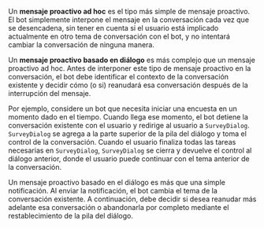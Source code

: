Un **mensaje proactivo ad hoc** es el tipo más simple de mensaje proactivo. El bot simplemente interpone el mensaje en la conversación cada vez que se desencadena, sin tener en cuenta si el usuario está implicado actualmente en otro tema de conversación con el bot, y no intentará cambiar la conversación de ninguna manera. 

Un **mensaje proactivo basado en diálogo** es más complejo que un mensaje proactivo ad hoc. Antes de interponer este tipo de mensaje proactivo en la conversación, el bot debe identificar el contexto de la conversación existente y decidir cómo (o si) reanudará esa conversación después de la interrupción del mensaje. 

Por ejemplo, considere un bot que necesita iniciar una encuesta en un momento dado en el tiempo. Cuando llega ese momento, el bot detiene la conversación existente con el usuario y redirige al usuario a `SurveyDialog`. `SurveyDialog` se agrega a la parte superior de la pila del diálogo y toma el control de la conversación. Cuando el usuario finaliza todas las tareas necesarias en `SurveyDialog`, `SurveyDialog` se cierra y devuelve el control al diálogo anterior, donde el usuario puede continuar con el tema anterior de la conversación.

Un mensaje proactivo basado en el diálogo es más que una simple notificación. Al enviar la notificación, el bot cambia el tema de la conversación existente. A continuación, debe decidir si desea reanudar más adelante esa conversación o abandonarla por completo mediante el restablecimiento de la pila del diálogo. 
